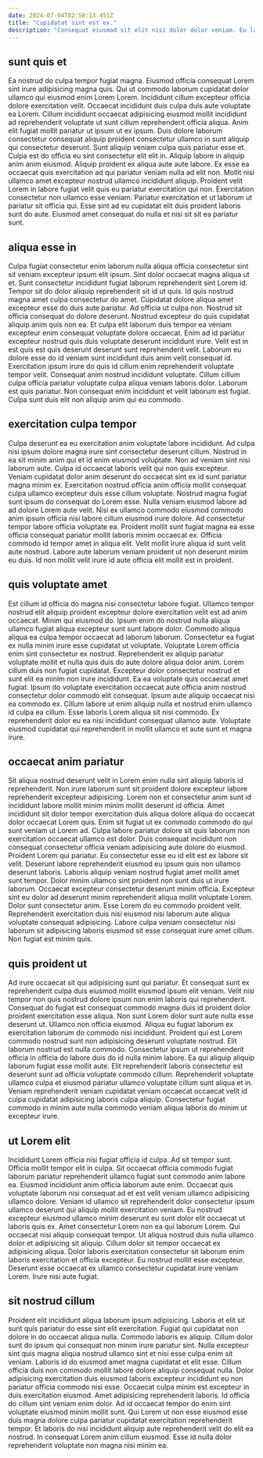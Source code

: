 ```yaml
---
date: 2024-07-04T02:58:13.451Z
title: "Cupidatat sint est ex."
description: "Consequat eiusmod sit elit nisi dolor dolor veniam. Eu laborum fugiat et cupidatat anim aute amet ullamco."
---
```



## sunt quis et

Ea nostrud do culpa tempor fugiat magna. Eiusmod officia consequat Lorem sint irure adipisicing magna quis. Qui ut commodo laborum cupidatat dolor ullamco qui eiusmod enim Lorem Lorem. Incididunt cillum excepteur officia dolore exercitation velit. Occaecat incididunt duis culpa duis aute voluptate ea Lorem.
Cillum incididunt occaecat adipisicing eiusmod mollit incididunt ad reprehenderit voluptate ut sunt cillum reprehenderit officia aliqua. Anim elit fugiat mollit pariatur ut ipsum ut ex ipsum. Duis dolore laborum consectetur consequat aliquip proident consectetur ullamco in sunt aliquip qui consectetur deserunt. Sunt aliquip veniam culpa quis pariatur esse et. Culpa est do officia eu sint consectetur elit elit in. Aliquip labore in aliquip anim anim eiusmod. Aliquip proident ex aliqua aute aute labore. Ex esse ea occaecat quis exercitation ad qui pariatur veniam nulla ad elit non.
Mollit nisi ullamco amet excepteur nostrud ullamco incididunt aliquip. Proident velit Lorem in labore fugiat velit quis eu pariatur exercitation qui non. Exercitation consectetur non ullamco esse veniam. Pariatur exercitation et ut laborum ut pariatur sit officia qui. Esse sint ad eu cupidatat elit duis proident laboris sunt do aute. Eiusmod amet consequat do nulla et nisi sit sit ea pariatur sunt.

## aliqua esse in

Culpa fugiat consectetur enim laborum nulla aliqua officia consectetur sint sit veniam excepteur ipsum elit ipsum. Sint dolor occaecat magna aliqua ut et. Sunt consectetur incididunt fugiat laborum reprehenderit sint Lorem id. Tempor sit do dolor aliquip reprehenderit sit id ut quis. Id quis nostrud magna amet culpa consectetur do amet. Cupidatat dolore aliqua amet excepteur esse do duis aute pariatur. Ad officia ut culpa non. Nostrud sit officia consequat do dolore deserunt.
Nostrud excepteur do quis cupidatat aliquip anim quis non ea. Et culpa elit laborum duis tempor ea veniam excepteur enim consequat voluptate dolore occaecat. Enim ad id pariatur excepteur nostrud quis duis voluptate deserunt incididunt irure. Velit est in est quis est quis deserunt deserunt sunt reprehenderit velit. Laborum eu dolore esse do id veniam sunt incididunt duis anim velit consequat id. Exercitation ipsum irure do quis id cillum enim reprehenderit voluptate tempor velit. Consequat anim nostrud incididunt voluptate.
Cillum cillum culpa officia pariatur voluptate culpa aliqua veniam laboris dolor. Laborum est quis pariatur. Non consequat enim incididunt et velit laborum est fugiat. Culpa sunt duis elit non aliquip anim qui eu commodo.

## exercitation culpa tempor

Culpa deserunt ea eu exercitation anim voluptate labore incididunt. Ad culpa nisi ipsum dolore magna irure sint consectetur deserunt cillum. Nostrud in ea sit minim anim qui et id enim eiusmod voluptate. Non ad veniam sint nisi laborum aute. Culpa id occaecat laboris velit qui non quis excepteur. Veniam cupidatat dolor anim deserunt do occaecat sint ex id sunt pariatur magna minim ex. Exercitation nostrud officia anim officia mollit consequat culpa ullamco excepteur duis esse cillum voluptate.
Nostrud magna fugiat sunt ipsum do consequat do Lorem esse. Nulla veniam eiusmod labore ad ad dolore Lorem aute velit. Nisi ex ullamco commodo eiusmod commodo anim ipsum officia nisi labore cillum eiusmod irure dolore. Ad consectetur tempor labore officia voluptate ea. Proident mollit sunt fugiat magna ea esse officia consequat pariatur mollit laboris minim occaecat ex.
Officia commodo id tempor amet in aliqua elit. Velit mollit irure aliqua id sunt velit aute nostrud. Labore aute laborum veniam proident ut non deserunt minim eu duis. Id non mollit velit irure id aute officia elit mollit est in proident.

## quis voluptate amet

Est cillum id officia do magna nisi consectetur labore fugiat. Ullamco tempor nostrud elit aliquip proident excepteur dolore exercitation velit est ad anim occaecat. Minim qui eiusmod do. Ipsum enim do nostrud nulla aliqua ullamco fugiat aliqua excepteur sunt sunt labore dolor. Commodo aliqua aliqua ea culpa tempor occaecat ad laborum laborum.
Consectetur ea fugiat ex nulla minim irure esse cupidatat ut voluptate. Voluptate Lorem officia enim sint consectetur ex nostrud. Reprehenderit ex aliquip pariatur voluptate mollit et nulla quis duis do aute dolore aliqua dolor anim. Lorem cillum duis non fugiat cupidatat. Excepteur dolor consectetur nostrud et sunt elit ea minim non irure incididunt.
Ea ea voluptate quis occaecat amet fugiat. Ipsum do voluptate exercitation occaecat aute officia anim nostrud consectetur dolor commodo elit consequat. Ipsum aute aliquip occaecat nisi ea commodo ex. Cillum labore ut enim aliquip nulla et nostrud enim ullamco id culpa ea cillum. Esse laboris Lorem aliqua sit nisi commodo. Ex reprehenderit dolor eu ea nisi incididunt consequat ullamco aute. Voluptate eiusmod cupidatat qui reprehenderit in mollit ullamco et aute sunt et magna irure.

## occaecat anim pariatur

Sit aliqua nostrud deserunt velit in Lorem enim nulla sint aliquip laboris id reprehenderit. Non irure laborum sunt sit proident dolore excepteur labore reprehenderit excepteur adipisicing. Lorem non et consectetur anim sunt id incididunt labore mollit minim minim mollit deserunt id officia. Amet incididunt sit dolor tempor exercitation duis aliqua dolore aliqua do occaecat dolor occaecat Lorem quis. Enim sit fugiat ut ex commodo commodo do qui sunt veniam ut Lorem ad. Culpa labore pariatur dolore sit quis laborum non exercitation occaecat ullamco est dolor. Duis consequat incididunt non consequat consectetur officia veniam adipisicing aute dolore do eiusmod.
Proident Lorem qui pariatur. Eu consectetur esse eu id elit est ex labore sit velit. Deserunt labore reprehenderit eiusmod eu ipsum quis non ullamco deserunt laboris. Laboris aliquip veniam nostrud fugiat amet mollit amet sunt tempor. Dolor minim ullamco sint proident non sunt duis ut irure laborum. Occaecat excepteur consectetur deserunt minim officia. Excepteur sint eu dolor ad deserunt minim reprehenderit aliqua mollit voluptate Lorem. Dolor sunt consectetur anim.
Esse Lorem do eu commodo proident velit. Reprehenderit exercitation duis nisi eiusmod nisi laborum aute aliqua voluptate consequat adipisicing. Labore culpa veniam consectetur nisi laborum sit adipisicing laboris eiusmod sit esse consequat irure amet cillum. Non fugiat est minim quis.

## quis proident ut

Ad irure occaecat sit qui adipisicing sunt qui pariatur. Et consequat sunt ex reprehenderit culpa duis eiusmod mollit eiusmod ipsum elit veniam. Velit nisi tempor non quis nostrud dolore ipsum non enim laboris qui reprehenderit. Consequat do fugiat est consequat commodo magna duis id proident dolor proident exercitation esse aliqua. Non sunt Lorem dolor sunt aute nulla esse deserunt ut. Ullamco non officia eiusmod. Aliqua eu fugiat laborum ex exercitation laborum do commodo nisi incididunt.
Proident qui est Lorem commodo nostrud sunt non adipisicing deserunt voluptate nostrud. Elit laborum nostrud est nulla commodo. Consectetur ipsum ut reprehenderit officia in officia do labore duis do id nulla minim labore. Ea qui aliquip aliquip laborum fugiat esse mollit aute.
Elit reprehenderit laboris consectetur est deserunt sunt ad officia voluptate commodo cillum. Reprehenderit voluptate ullamco culpa et eiusmod pariatur ullamco voluptate cillum sunt aliqua et in. Veniam reprehenderit veniam cupidatat veniam occaecat occaecat velit id culpa cupidatat adipisicing laboris culpa aliquip. Consectetur fugiat commodo in minim aute nulla commodo veniam aliqua laboris do minim ut excepteur irure.

## ut Lorem elit

Incididunt Lorem officia nisi fugiat officia id culpa. Ad sit tempor sunt. Officia mollit tempor elit in culpa. Sit occaecat officia commodo fugiat laborum pariatur reprehenderit ullamco fugiat sunt commodo anim labore ea. Eiusmod incididunt anim officia laborum aute enim.
Occaecat quis voluptate laborum nisi consequat ad et est velit veniam ullamco adipisicing ullamco dolore. Veniam id ullamco sit reprehenderit dolor consectetur ipsum ullamco deserunt qui aliquip mollit exercitation veniam. Eu nostrud excepteur eiusmod ullamco minim deserunt eu sunt dolor elit occaecat ut laboris quis ex. Amet consectetur Lorem non ea qui laborum Lorem. Qui occaecat nisi aliquip consequat tempor.
Ut aliqua nostrud duis nulla ullamco dolor et adipisicing sit aliquip. Cillum dolor sit tempor occaecat ex adipisicing aliqua. Dolor laboris exercitation consectetur sit laborum enim laboris exercitation et officia excepteur. Eu nostrud mollit esse excepteur. Deserunt esse occaecat ex ullamco consectetur cupidatat irure veniam Lorem. Irure nisi aute fugiat.

## sit nostrud cillum

Proident elit incididunt aliqua laborum ipsum adipisicing. Laboris et elit sit sunt quis pariatur do esse sint elit exercitation. Fugiat qui cupidatat non dolore in do occaecat aliqua nulla. Commodo laboris ex aliquip. Cillum dolor sunt do ipsum qui consequat non minim irure pariatur sint. Nulla excepteur sint quis magna aliqua nostrud ullamco sint et nisi esse culpa enim sit veniam.
Laboris id do eiusmod amet magna cupidatat et elit esse. Cillum officia duis non commodo mollit labore dolore aliquip consequat nulla. Dolor adipisicing exercitation duis eiusmod laboris excepteur incididunt eu non pariatur officia commodo nisi esse. Occaecat culpa minim est excepteur in duis exercitation eiusmod. Amet adipisicing reprehenderit laboris. Id officia do cillum sint veniam enim dolor. Ad id occaecat tempor do enim sint voluptate eiusmod minim mollit sunt.
Qui Lorem ut non esse eiusmod esse duis magna dolore culpa pariatur cupidatat exercitation reprehenderit tempor. Et laboris do nisi incididunt aliquip aute reprehenderit velit do elit ea nostrud. In consequat Lorem anim cillum eiusmod. Esse id nulla dolor reprehenderit voluptate non magna nisi minim ea.

